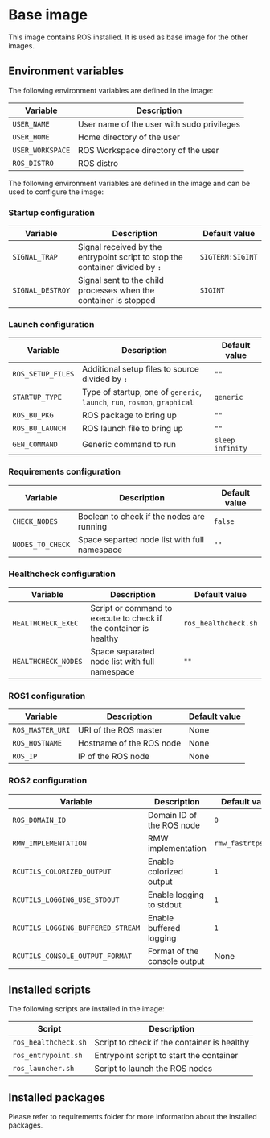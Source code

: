 # Base image

This image contains ROS installed. It is used as base image for the other images.

## Environment variables

The following environment variables are defined in the image:

| Variable | Description |
|----------|-------------|
| `USER_NAME` | User name of the user with sudo privileges |
| `USER_HOME` | Home directory of the user |
| `USER_WORKSPACE` | ROS Workspace directory of the user |
| `ROS_DISTRO` | ROS distro |

The following environment variables are defined in the image and can be used to configure the image:

### Startup configuration

| Variable | Description | Default value |
|----------|-------------|---------------|
| `SIGNAL_TRAP` | Signal received by the entrypoint script to stop the container divided by `:` | `SIGTERM:SIGINT` |
| `SIGNAL_DESTROY` | Signal sent to the child processes when the container is stopped | `SIGINT` |

### Launch configuration
| Variable | Description | Default value |
|----------|-------------|---------------|
| `ROS_SETUP_FILES` | Additional setup files to source divided by `:` | `""` |
| `STARTUP_TYPE` | Type of startup, one of `generic`, `launch`, `run`, `rosmon`, `graphical` | `generic` |
| `ROS_BU_PKG` | ROS package to bring up | `""` |
| `ROS_BU_LAUNCH` | ROS launch file to bring up | `""` |
| `GEN_COMMAND` | Generic command to run | `sleep infinity` |

### Requirements configuration
| Variable | Description | Default value |
|----------|-------------|---------------|
| `CHECK_NODES` | Boolean to check if the nodes are running | `false` |
| `NODES_TO_CHECK` | Space separted node list with full namespace | `""` |

### Healthcheck configuration
| Variable | Description | Default value |
|----------|-------------|---------------|
| `HEALTHCHECK_EXEC` | Script or command to execute to check if the container is healthy | `ros_healthcheck.sh` |
| `HEALTHCHECK_NODES` | Space separated node list with full namespace | `""` |

### ROS1 configuration
| Variable | Description | Default value |
|----------|-------------|---------------|
| `ROS_MASTER_URI` | URI of the ROS master | None |
| `ROS_HOSTNAME` | Hostname of the ROS node | None |
| `ROS_IP` | IP of the ROS node | None |

### ROS2 configuration
| Variable | Description | Default value |
|----------|-------------|---------------|
| `ROS_DOMAIN_ID` | Domain ID of the ROS node | `0` |
| `RMW_IMPLEMENTATION` | RMW implementation | `rmw_fastrtps_cpp` |
| `RCUTILS_COLORIZED_OUTPUT` | Enable colorized output | `1` |
| `RCUTILS_LOGGING_USE_STDOUT` | Enable logging to stdout | `1` |
| `RCUTILS_LOGGING_BUFFERED_STREAM` | Enable buffered logging | `1` |
| `RCUTILS_CONSOLE_OUTPUT_FORMAT` | Format of the console output | None |

## Installed scripts

The following scripts are installed in the image:

| Script | Description |
|--------|-------------|
| `ros_healthcheck.sh` | Script to check if the container is healthy |
| `ros_entrypoint.sh` | Entrypoint script to start the container |
| `ros_launcher.sh` | Script to launch the ROS nodes |

## Installed packages

Please refer to requirements folder for more information about the installed packages.
